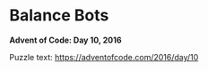# Balance Bots

**Advent of Code: Day 10, 2016**

Puzzle text: <https://adventofcode.com/2016/day/10>

